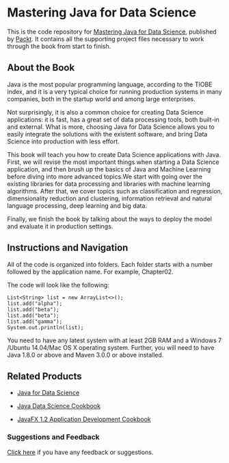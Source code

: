 # Mastering Java for Data Science
This is the code repository for [Mastering Java for Data Science](https://www.packtpub.com/application-development/python-design-patterns-video?utm_source=github&utm_medium=repository&utm_campaign=9781786460677), published by [Packt](https://www.packtpub.com/?utm_source=github). It contains all the supporting project files necessary to work through the book from start to finish.
## About the Book
Java is the most popular programming language, according to the TIOBE index, and it is a very typical choice for running production systems in many companies, both in the startup world and among large enterprises.

Not surprisingly, it is also a common choice for creating Data Science applications: it is fast, has a great set of data processing tools, both built-in and external. What is more, choosing Java for Data Science allows you to easily integrate the solutions with the existent software, and bring Data Science into production with less effort.

This book will teach you how to create Data Science applications with Java. First, we will revise the most important things when starting a Data Science application, and then brush up the basics of Java and Machine Learning before diving into more advanced topics.We start with going over the existing libraries for data processing and libraries with machine learning algorithms. After that, we cover topics such as classification and regression, dimensionality reduction and clustering, information retrieval and natural language processing, deep learning and big data.

Finally, we finish the book by talking about the ways to deploy the model and evaluate it in production settings.
## Instructions and Navigation
All of the code is organized into folders. Each folder starts with a number followed by the application name. For example, Chapter02.



The code will look like the following:
```
List<String> list = new ArrayList<>();
list.add("alpha");
list.add("beta");
list.add("beta");
list.add("gamma");
System.out.println(list);
```

You need to have any latest system with at least 2GB RAM and a Windows 7 /Ubuntu
14.04/Mac OS X operating system. Further, you will need to have Java 1.8.0 or above and
Maven 3.0.0 or above installed.

## Related Products
* [Java for Data Science](https://www.packtpub.com/application-development/python-design-patterns-video?utm_source=github&utm_medium=repository&utm_campaign=9781786460677)

* [Java Data Science Cookbook](https://www.packtpub.com/application-development/python-design-patterns-video?utm_source=github&utm_medium=repository&utm_campaign=9781786460677)

* [JavaFX 1.2 Application Development Cookbook](https://www.packtpub.com/application-development/python-design-patterns-video?utm_source=github&utm_medium=repository&utm_campaign=9781786460677)

### Suggestions and Feedback
[Click here](https://docs.google.com/forms/d/e/1FAIpQLSe5qwunkGf6PUvzPirPDtuy1Du5Rlzew23UBp2S-P3wB-GcwQ/viewform) if you have any feedback or suggestions.

